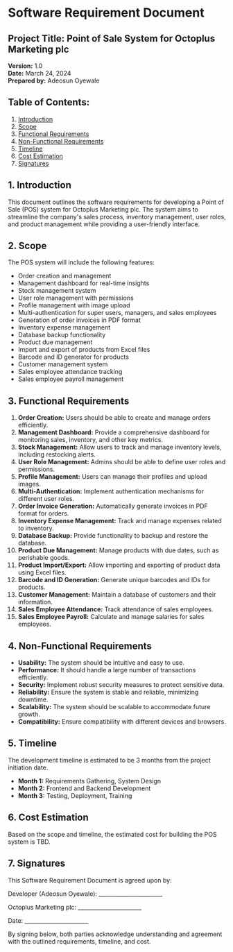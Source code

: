 # Software Requirement Document

## Project Title: Point of Sale System for Octoplus Marketing plc

**Version:** 1.0  
**Date:** March 24, 2024  
**Prepared by:** Adeosun Oyewale  

## Table of Contents:
1. [Introduction](#introduction)
2. [Scope](#scope)
3. [Functional Requirements](#functional-requirements)
4. [Non-Functional Requirements](#non-functional-requirements)
5. [Timeline](#timeline)
6. [Cost Estimation](#cost-estimation)
7. [Signatures](#signatures)

## 1. Introduction <a name="introduction"></a>
This document outlines the software requirements for developing a Point of Sale (POS) system for Octoplus Marketing plc. The system aims to streamline the company's sales process, inventory management, user roles, and product management while providing a user-friendly interface.

## 2. Scope <a name="scope"></a>
The POS system will include the following features:
- Order creation and management
- Management dashboard for real-time insights
- Stock management system
- User role management with permissions
- Profile management with image upload
- Multi-authentication for super users, managers, and sales employees
- Generation of order invoices in PDF format
- Inventory expense management
- Database backup functionality
- Product due management
- Import and export of products from Excel files
- Barcode and ID generator for products
- Customer management system
- Sales employee attendance tracking
- Sales employee payroll management

## 3. Functional Requirements <a name="functional-requirements"></a>
1. **Order Creation:** Users should be able to create and manage orders efficiently.
2. **Management Dashboard:** Provide a comprehensive dashboard for monitoring sales, inventory, and other key metrics.
3. **Stock Management:** Allow users to track and manage inventory levels, including restocking alerts.
4. **User Role Management:** Admins should be able to define user roles and permissions.
5. **Profile Management:** Users can manage their profiles and upload images.
6. **Multi-Authentication:** Implement authentication mechanisms for different user roles.
7. **Order Invoice Generation:** Automatically generate invoices in PDF format for orders.
8. **Inventory Expense Management:** Track and manage expenses related to inventory.
9. **Database Backup:** Provide functionality to backup and restore the database.
10. **Product Due Management:** Manage products with due dates, such as perishable goods.
11. **Product Import/Export:** Allow importing and exporting of product data using Excel files.
12. **Barcode and ID Generation:** Generate unique barcodes and IDs for products.
13. **Customer Management:** Maintain a database of customers and their information.
14. **Sales Employee Attendance:** Track attendance of sales employees.
15. **Sales Employee Payroll:** Calculate and manage salaries for sales employees.

## 4. Non-Functional Requirements <a name="non-functional-requirements"></a>
- **Usability:** The system should be intuitive and easy to use.
- **Performance:** It should handle a large number of transactions efficiently.
- **Security:** Implement robust security measures to protect sensitive data.
- **Reliability:** Ensure the system is stable and reliable, minimizing downtime.
- **Scalability:** The system should be scalable to accommodate future growth.
- **Compatibility:** Ensure compatibility with different devices and browsers.

## 5. Timeline <a name="timeline"></a>
The development timeline is estimated to be 3 months from the project initiation date.
- **Month 1:** Requirements Gathering, System Design
- **Month 2:** Frontend and Backend Development
- **Month 3:** Testing, Deployment, Training

## 6. Cost Estimation <a name="cost-estimation"></a>
Based on the scope and timeline, the estimated cost for building the POS system is TBD.

## 7. Signatures <a name="signatures"></a>
This Software Requirement Document is agreed upon by:  

Developer (Adeosun Oyewale): _______________________  

Octoplus Marketing plc: _______________________  

Date: _______________________  

By signing below, both parties acknowledge understanding and agreement with the outlined requirements, timeline, and cost.
